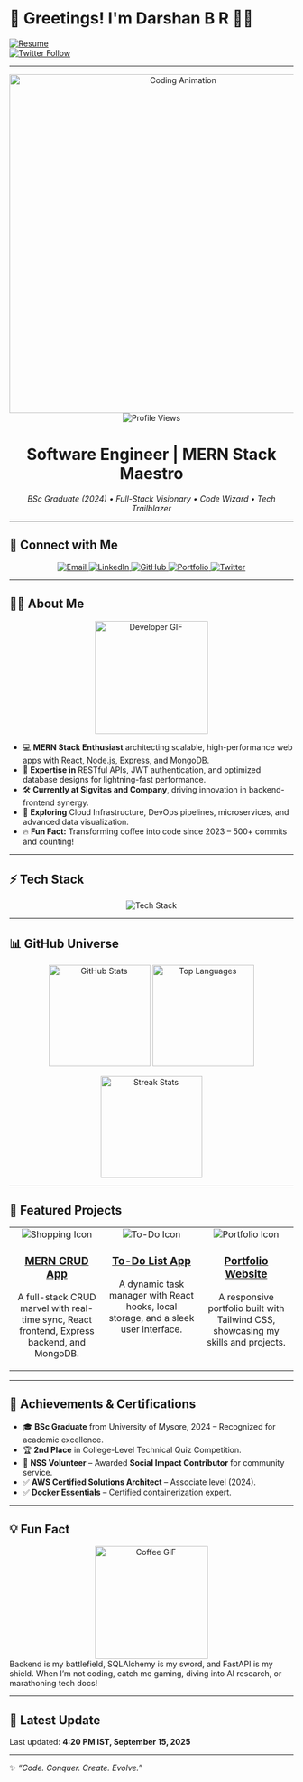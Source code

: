 # 🚀 Greetings! I'm Darshan B R 👨‍💻  

[![Resume](https://img.shields.io/badge/📄_Download_Resume-brightgreen?style=for-the-badge)](https://example.com/resume.pdf)  
[![Twitter Follow](https://img.shields.io/twitter/follow/darshanbr66?style=for-the-badge&label=Follow)](https://twitter.com/darshanbr66)

---

<p align="center">
  <img src="https://media.giphy.com/media/qgQUggAC3Pfv687qPC/giphy.gif" width="600" alt="Coding Animation" />
  <br>
  <img src="https://komarev.com/ghpvc/?username=darshanbr66&label=Profile%20Views&color=brightgreen&style=flat" alt="Profile Views" />
</p>

<h1 align="center">Software Engineer | MERN Stack Maestro</h1>  
<p align="center">
  <em>BSc Graduate (2024) • Full-Stack Visionary • Code Wizard • Tech Trailblazer</em>
</p>

---

## 🔗 Connect with Me  
<p align="center">
  <a href="mailto:mitdverma@gmail.com">
    <img src="https://img.shields.io/badge/Email-D14836?style=for-the-badge&logo=gmail&logoColor=white" alt="Email" />
  </a>
  <a href="https://www.linkedin.com/in/your-linkedin">
    <img src="https://img.shields.io/badge/LinkedIn-0077B5?style=for-the-badge&logo=linkedin&logoColor=white" alt="LinkedIn" />
  </a>
  <a href="https://github.com/darshanbr66">
    <img src="https://img.shields.io/badge/GitHub-000?style=for-the-badge&logo=github&logoColor=white" alt="GitHub" />
  </a>
  <a href="http://roster1.sigvitas.com">
    <img src="https://img.shields.io/badge/Portfolio-FF5722?style=for-the-badge&logo=firefox&logoColor=white" alt="Portfolio" />
  </a>
  <a href="https://twitter.com/darshanbr66">
    <img src="https://img.shields.io/badge/Twitter-1DA1F2?style=for-the-badge&logo=twitter&logoColor=white" alt="Twitter" />
  </a>
</p>

---

## 👨‍💻 About Me  
<div align="center">
  <img src="https://media.giphy.com/media/L1R1tvIAR8OVQ/giphy.gif" width="200" alt="Developer GIF" />
</div>

- 💻 **MERN Stack Enthusiast** architecting scalable, high-performance web apps with React, Node.js, Express, and MongoDB.  
- 🎯 **Expertise in** RESTful APIs, JWT authentication, and optimized database designs for lightning-fast performance.  
- 🛠️ **Currently at Sigvitas and Company**, driving innovation in backend-frontend synergy.  
- 🌱 **Exploring** Cloud Infrastructure, DevOps pipelines, microservices, and advanced data visualization.  
- 🔥 **Fun Fact:** Transforming coffee into code since 2023 – 500+ commits and counting!  

---

## ⚡ Tech Stack  
<p align="center">
  <img src="https://skillicons.dev/icons?i=html,css,js,react,nodejs,express,mongodb,tailwind,bootstrap,git,github,vscode,postman,aws,docker,jenkins" alt="Tech Stack" />
</p>

---

## 📊 GitHub Universe  
<p align="center">
  <img src="https://github-readme-stats.vercel.app/api?username=darshanbr66&show_icons=true&theme=dracula&hide_border=true" alt="GitHub Stats" height="180" />
  <img src="https://github-readme-stats.vercel.app/api/top-langs/?username=darshanbr66&layout=compact&theme=dracula&hide_border=true" alt="Top Languages" height="180" />
</p>

<p align="center">
  <img src="https://github-readme-streak-stats.herokuapp.com/?user=darshanbr66&theme=dracula&hide_border=true" alt="Streak Stats" height="180" />
</p>

---

## 🌟 Featured Projects  
<table align="center">
  <tr>
    <td valign="top" width="33%">
      <div align="center">
        <img src="https://img.icons8.com/color/48/000000/shopping-cart.png" alt="Shopping Icon" />
        <h3><a href="https://github.com/darshanbr66/mern-crud">MERN CRUD App</a></h3>
        <p>A full-stack CRUD marvel with real-time sync, React frontend, Express backend, and MongoDB.</p>
      </div>
    </td>
    <td valign="top" width="33%">
      <div align="center">
        <img src="https://img.icons8.com/color/48/000000/list.png" alt="To-Do Icon" />
        <h3><a href="https://github.com/darshanbr66/To-Do-List-App">To-Do List App</a></h3>
        <p>A dynamic task manager with React hooks, local storage, and a sleek user interface.</p>
      </div>
    </td>
    <td valign="top" width="33%">
      <div align="center">
        <img src="https://img.icons8.com/color/48/000000/web-design.png" alt="Portfolio Icon" />
        <h3><a href="https://github.com/darshanbr66/Portfolio">Portfolio Website</a></h3>
        <p>A responsive portfolio built with Tailwind CSS, showcasing my skills and projects.</p>
      </div>
    </td>
  </tr>
</table>

---

## 🎯 Achievements & Certifications  
- 🎓 **BSc Graduate** from University of Mysore, 2024 – Recognized for academic excellence.  
- 🏆 **2nd Place** in College-Level Technical Quiz Competition.  
- 🌟 **NSS Volunteer** – Awarded **Social Impact Contributor** for community service.  
- ✅ **AWS Certified Solutions Architect** – Associate level (2024).  
- ✅ **Docker Essentials** – Certified containerization expert.  

---

## 💡 Fun Fact  
<div align="center">
  <img src="https://media.giphy.com/media/3o7TKRNd5sUJ0YxLhK/giphy.gif" width="200" alt="Coffee GIF" />
</div>
Backend is my battlefield, SQLAlchemy is my sword, and FastAPI is my shield. When I’m not coding, catch me gaming, diving into AI research, or marathoning tech docs!

---

## 📅 Latest Update  
Last updated: **4:20 PM IST, September 15, 2025**  

---

✨ *“Code. Conquer. Create. Evolve.”*
